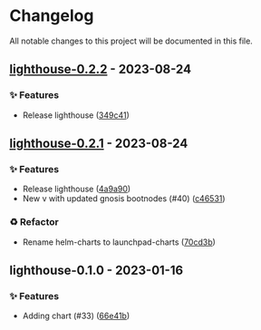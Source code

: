 # Changelog

All notable changes to this project will be documented in this file.

## [lighthouse-0.2.2](https://github.com/graphops/launchpad-charts/compare/lighthouse-0.2.1...lighthouse-0.2.2) - 2023-08-24

### <!-- 0 -->✨ Features

- Release lighthouse ([349c41](https://github.com/graphops/launchpad-charts/commit/349c4179691dd0a5230adac118647c8089beca1b))

## [lighthouse-0.2.1](https://github.com/graphops/launchpad-charts/compare/lighthouse-0.1.0...lighthouse-0.2.1) - 2023-08-24

### <!-- 0 -->✨ Features

- Release lighthouse ([4a9a90](https://github.com/graphops/launchpad-charts/commit/4a9a90aef65cdd6a4466b7bea82964931ef12415))
- New v with updated gnosis bootnodes (#40) ([c46531](https://github.com/graphops/launchpad-charts/commit/c4653166c8c08a4da508224687405a27d6fc142a))

### <!-- 2 -->♻️ Refactor

- Rename helm-charts to launchpad-charts ([70cd3b](https://github.com/graphops/launchpad-charts/commit/70cd3b7aed214e314ec0534bf845d687efab41d8))

## lighthouse-0.1.0 - 2023-01-16

### <!-- 0 -->✨ Features

- Adding chart (#33) ([66e41b](https://github.com/graphops/launchpad-charts/commit/66e41be30a67caadda7ee5eaf4a0b8ae6a80c281))

